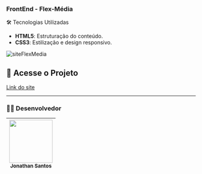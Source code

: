 ### FrontEnd - Flex-Média



🛠️ Tecnologias Utilizadas
- **HTML5**: Estruturação do conteúdo.  
- **CSS3**: Estilização e design responsivo.  

<!--- **JavaScript**: Funcionalidades interativas e de acessibilidade.  .-->

![siteFlexMedia](https://github.com/user-attachments/assets/1f471b54-8949-4835-afab-6498c777632b)


## 🔗 Acesse o Projeto  
[Link do site](https://jtn-san.github.io/FrontEnd-FlexMedia/) 

---

### 👨‍💻 Desenvolvedor

|  [<img loading="lazy" src="https://avatars.githubusercontent.com/u/57300906?v=4" width=115><br><sub> Jonathan Santos </sub>](https://github.com/jtn-san) |
| :---: |
